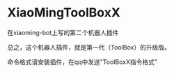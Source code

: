 # XiaoMingToolBoxX
在xiaoming-bot上写的第二个机器人插件

总之，这个机器人插件，就是第一代（ToolBox）的升级版。

命令格式请安装插件，在qq中发送"ToolBoxX指令格式"
